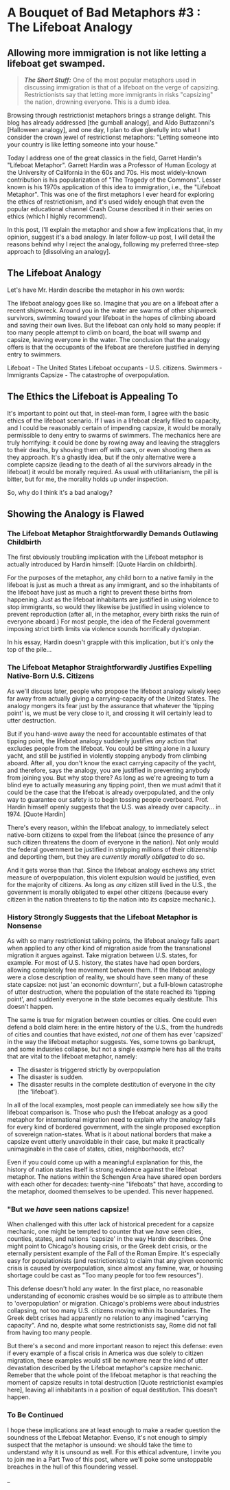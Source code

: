 # A Bouquet of Bad Metaphors #3 : The Lifeboat Analogy
## Allowing more immigration is not like letting a lifeboat get swamped.

>**_The Short Stuff:_** One of the most popular metaphors used in discussing immigration is that of a lifeboat on the verge of capsizing.
Restrictionists say that letting more immigrants in risks "capsizing" the nation, drowning everyone. This is a dumb idea.

Browsing through restrictionist metaphors brings a strange delight. This blog has already addressed [the gumball analogy], and Aldo Buttazonni's [Halloween analogy], and one day, I plan to dive gleefully into what I consider the crown jewel of restrictionst metaphors: "Letting someone into your country is like letting someone into your house."

Today I address one of the great classics in the field, Garret Hardin's "Lifeboat Metaphor". Garrett Hardin was a Professor of Human Ecology at the University of California in the 60s and 70s. His most widely-known contribution is his popularization of "The Tragedy of the Commons". Lesser known is his 1970s application of this idea to immigration, i.e., the "Lifeboat Metaphor". This was one of the first metaphors I ever heard for exploring the ethics of restrictionism, and it's used widely enough that even the popular educational channel Crash Course described it in their series on ethics (which I highly recommend). 

In this post, I'll explain the metaphor and show a few implications that, in my opinion, suggest it's a bad analogy.
In later follow-up post, I will detail the reasons behind why I reject the analogy, following my preferred three-step approach to
[dissolving an analogy].

## The Lifeboat Analogy

Let's have Mr. Hardin describe the metaphor in his own words:

The lifeboat analogy goes like so. Imagine that you are on a lifeboat after a recent shipwreck. Around you in the water are swarms of other shipwreck survivors, swimming toward your lifeboat in the hopes of climbing aboard and saving their own lives. But the lifeboat can only hold so many people: if too many people attempt to climb on board, the boat will swamp and capsize, leaving everyone in the water. The conclusion that the analogy offers is that the occupants of the lifeboat are therefore justified in denying entry to swimmers.

Lifeboat - The United States
Lifeboat occupants - U.S. citizens.
Swimmers - Immigrants
Capsize - The catastrophe of overpopulation.

## The Ethics the Lifeboat is Appealing To

It's important to point out that, in steel-man form, I agree with the basic ethics of the lifeboat scenario. If I was in a lifeboat clearly filled to capacity, and I could be reasonably certain of impending capsize, it would be morally permissible to deny entry to swarms of swimmers. The mechanics here are truly horrifying: it could be done by rowing away and leaving the stragglers to their deaths, by shoving them off with oars, or even shooting them as they approach. It's a ghastly idea, but if the only alternative were a complete capsize (leading to the death of all the survivors already in the lifeboat) it would be morally required. As usual with utilitarianism, the pill is bitter, but for me, the morality holds up under inspection.

So, why do I think it's a bad analogy?

## Showing the Analogy is Flawed

### The Lifeboat Metaphor Straightforwardly Demands Outlawing Childbirth

The first obviously troubling implication with the Lifeboat metaphor is actually introduced by Hardin himself:
[Quote Hardin on childbirth].

For the purposes of the metaphor, any child born to a native family in the lifeboat is just as much a threat as any immigrant, and so the inhabitants of the lifeboat have just as much a right to prevent these births from happening. Just as the lifeboat inhabitants are justified in using violence to stop immigrants, so would they likewise be justified in using violence to prevent reproduction (after all, in the metaphor, every birth risks the ruin of everyone aboard.) For most people, the idea of the Federal government imposing strict birth
limits via violence sounds horrifically dystopian.

In his essay, Hardin doesn't grapple with this implication, but it's only the top of the pile...


### The Lifeboat Metaphor Straightforwardly Justifies Expelling Native-Born U.S. Citizens

As we'll discuss later, people who propose the lifeboat analogy wisely keep far away from actually giving a carrying-capacity of the United States. The analogy mongers its fear just by the assurance that whatever the 'tipping point' is, we must be very close to it, and crossing it
will certainly lead to utter destruction.

But if you hand-wave away the need for accountable estimates of that tipping point, the lifeboat analogy suddenly
justifies *any* action that excludes people from the lifeboat. You could be sitting alone in 
a luxury yacht, and still be justified in violently stopping anybody from climbing aboard. After all, 
you don't know the exact carrying capacity of the yacht, and therefore, says the analogy, you are 
justified in preventing anybody from joining you. But why stop there? As long as we're agreeing to turn a blind
eye to actually measuring any tipping point, then we must admit that it could be the case that the lifeboat is
already overpopulated, and the only way to guarantee our safety is to begin tossing people overboard. Prof. Hardin himself
openly suggests that the U.S. was already over capacity... in 1974. [Quote Hardin]

There's every reason, within the lifeboat analogy, to immediately select native-born citizens to expel from
the lifeboat (since the presence of any such citizen threatens the doom of everyone in the nation). 
Not only would the federal government be justified in stripping millions of their citizenship
and deporting them, but they are *currently morally obligated* to do so.

And it gets worse than that. Since the lifeboat analogy eschews any strict measure of overpopulation, this violent expulsion would be justified, even for the majority of citizens. As long as *any* citizen still lived in the U.S., the government is morally obligated to expel other citizens (because every citizen in the nation threatens to tip the nation into its capsize mechanic.).

### History Strongly Suggests that the Lifeboat Metaphor is Nonsense

As with so many restrictionist talking points, the lifeboat analogy falls apart when applied to any other kind of migration aside from the transnational migration it argues against. Take migration between U.S. states, for example. For most of U.S. history, the states have had open borders, allowing completely free movement between them. If the lifeboat analogy were a close description of reality, we should have seen many of these state capsize: not just 'an economic downturn', but a full-blown catastrophe of utter destruction, where the population of the state reached its 'tipping point', and suddenly everyone in the state becomes equally destitute.
This doesn't happen.

The same is true for migration between counties or cities. One could even defend a bold claim here: in the entire history of the U.S., from the hundreds of cities and counties that have existed, *not one* of them has ever 'capsized' in the way the lifeboat metaphor suggests. Yes, some towns go bankrupt, and some indusries collapse, but not a single example here has all the traits that are vital to the lifeboat metaphor, namely:
 * The disaster is triggered strictly by overpopulation
 * The disaster is sudden.
 * The disaster results in the complete destitution of everyone in the city (the 'lifeboat').

In all of the local examples, most people can immediately see how silly the lifeboat comparison is.  Those who push the lifeboat analogy as a good metaphor for
international migration need to explain why the analogy fails for every kind of bordered government, with the single proposed exception of sovereign nation-states. 
What is it about national borders that make a capsize event utterly unavoidable in their case, but make it practically unimaginable in the case
of states, cities, neighborhoods, etc?

Even if you could come up with a meaningful explanation for this, the history of nation states itself is strong evidence against the lifeboat metaphor. 
The nations within the Schengen Area have shared open borders with each other for decades: twenty-nine "lifeboats" that have,
according to the metaphor, doomed themselves to be upended. This never happened.

### "But we *have* seen nations capsize! 

When challenged with this utter lack of historical precedent for a capsize mechanic, one might be tempted to counter that we *have* seen cities, counties, states, and nations 'capsize' in the way Hardin describes. One might point to Chicago's housing crisis, or the Greek debt crisis, or the eternally persistent example of the Fall of the Roman Empire. It's especially easy for populationists (and restrictionists) to claim that any given economic crisis is caused by overpopulation, since almost any famine, war, or housing shortage could be cast as "Too many people for too few resources").

This defense doesn't hold any water. In the first place, no reasonable understanding of economic crashes would be so simple as to attribute them to 'overpopulation' or migration.
Chicago's problems were about industries collapsing, not too many U.S. citizens moving within its boundaries. The Greek debt crises had apparently no relation to any imagined "carrying capacity". And no, despite what some restrictionists say, Rome did not fall from having too many people.

But there's a second and more important reason to reject this defense: even if every example of a fiscal crisis in America was due solely to citizen migration, 
these examples would still be nowhere near the kind of utter devastation described by the Lifeboat metaphor's capsize mechanic. Remeber that the whole point of
the lifeboat metaphor is that reaching the moment of capsize results in total destruction [Quote restrictionist examples here], leaving all inhabitants
in a position of equal destitution.
This doesn't happen.

### To Be Continued

I hope these implications are at least enough to make a reader question the soundness of the Lifeboat Metaphor. 
Evenso, it's not enough to simply suspect that the metaphor is unsound: we should take the time to understand *why* it is unsound as well.
For this ethical adventure, I invite you to join me in a Part Two of this post, where we'll poke some unstoppable breaches
in the hull of this floundering vessel.

_


